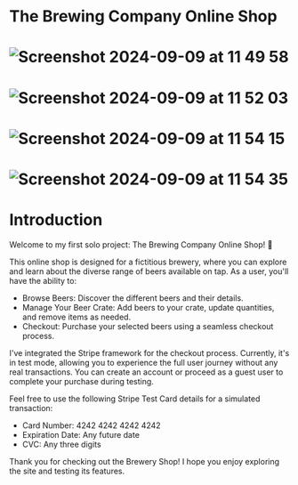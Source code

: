 # The Brewing Company Online Shop

# ![Screenshot 2024-09-09 at 11 49 58](https://github.com/user-attachments/assets/2277aca2-1fa0-48d0-b1b6-a37cbf2d7d92)

# ![Screenshot 2024-09-09 at 11 52 03](https://github.com/user-attachments/assets/1fbcfe00-36ad-4a47-ac43-99c71a4bada3)

# ![Screenshot 2024-09-09 at 11 54 15](https://github.com/user-attachments/assets/3cfeec12-8a69-49bb-a0ef-3884c53359e8)

# ![Screenshot 2024-09-09 at 11 54 35](https://github.com/user-attachments/assets/9b8fb292-5b5c-4744-87c6-957b3b3b2869)


# Introduction
Welcome to my first solo project: The Brewing Company Online Shop! 🍻

This online shop is designed for a fictitious brewery, where you can explore and learn about the diverse range of beers available on tap. As a user, you'll have the ability to:

- Browse Beers: Discover the different beers and their details.
- Manage Your Beer Crate: Add beers to your crate, update quantities, and remove items as needed.
- Checkout: Purchase your selected beers using a seamless checkout process.

I've integrated the Stripe framework for the checkout process. Currently, it's in test mode, allowing you to experience the full user journey without any real transactions. You can create an account or proceed as a guest user to complete your purchase during testing.

Feel free to use the following Stripe Test Card details for a simulated transaction:

- Card Number: 4242 4242 4242 4242
- Expiration Date: Any future date
- CVC: Any three digits

Thank you for checking out the Brewery Shop! I hope you enjoy exploring the site and testing its features.
